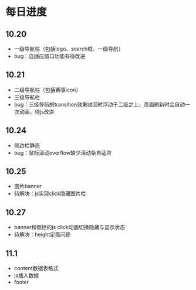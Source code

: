 每日进度
===

**10.20**
---
* 一级导航栏（包括logo、search框、一级导航）
* bug：自适应窗口功能有待改进

**10.21**
---
* 二级导航栏（包括赛事icon）
* 三级导航栏
* bug：三级导航的transition效果收回时浮动于二级之上，页面刷新时会自动一次动画，待js改进

**10.24**
---
* 侧边栏静态
* bug：鼠标滚动overflow缺少滚动条自适应

**10.25**
---
* 图片banner
* 待解决：js实现click隐藏图片栏

**10.27**
---
* banner和侧栏的js click动画切换隐藏与显示状态
* 待解决：height定高问题

**11.1**
---
* content数据表格式
* js插入数据
* footer
